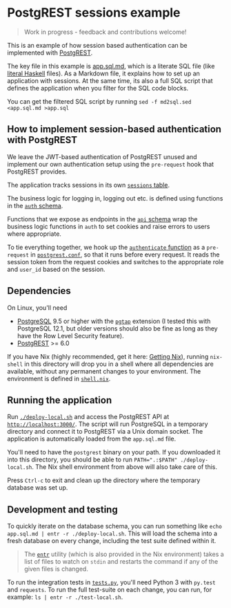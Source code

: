 
# PostgREST sessions example

> Work in progress - feedback and contributions welcome!

This is an example of how session based authentication can be implemented with
[PostgREST](https://postgrest.org/).

The key file in this example is [app.sql.md](app.sql.md), which is a literate
SQL file (like [literal Haskell](https://wiki.haskell.org/Literate_programming)
files). As a Markdown file, it explains how to set up an application with
sessions. At the same time, its also a full SQL script that defines the
application when you filter for the SQL code blocks.

You can get the filtered SQL script by running
`sed -f md2sql.sed <app.sql.md >app.sql`


## How to implement session-based authentication with PostgREST

We leave the JWT-based authentication of PostgREST unused and implement our own
authentication setup using the `pre-request` hook that PostgREST provides.

The application tracks sessions in its own [`sessions`
table](app.sql.md#sessions).

The business logic for logging in, logging out etc. is defined using functions
in the [`auth` schema](app.sql.md#login).

Functions that we expose as endpoints in the [`api`
schema](app.sql.md#login-api-endpoint) wrap the business logic functions in
`auth` to set cookies and raise errors to users where appropriate.

To tie everything together, we hook up the [`authenticate`
function](app.sql.md#authentication-hook) as a `pre-request` in
[`postgrest.conf`](postgrest.conf), so that it runs before every request. It
reads the session token from the request cookies and switches to the
appropriate role and `user_id` based on the session.


## Dependencies

On Linux, you'll need
* [PostgreSQL](https://www.postgresql.org/) 9.5 or higher with the
  [`pgtap`](https://pgtap.org/) extension (I tested this with PostgreSQL 12.1,
  but older versions should also be fine as long as they have the Row Level
  Security feature).
* [PostgREST](https://github.com/PostgREST/postgrest/releases) >= 6.0

If you have Nix (highly recommended, get it here: [Getting
Nix](https://nixos.org/nix/download.html)), running `nix-shell` in this
directory will drop you in a shell where all dependencies are available,
without any permanent changes to your environment. The environment is defined
in [`shell.nix`](shell.nix).


## Running the application

Run [`./deploy-local.sh`](deploy-local.sh) and access the PostgREST API at
[`http://localhost:3000/`](http://localhost:3000/). The script will run
PostgreSQL in a temporary directory and connect it to PostgREST via a Unix
domain socket. The application is automatically loaded from the `app.sql.md`
file.

You'll need to have the `postgrest` binary on your path. If you downloaded it
into this directory, you should be able to run `PATH=".:$PATH"
./deploy-local.sh`. The Nix shell environment from above will also take care of
this.

Press `Ctrl-c` to exit and clean up the directory where the temporary database
was set up.


## Development and testing

To quickly iterate on the database schema, you can run something like `echo
app.sql.md | entr -r ./deploy-local.sh`. This will load the schema
into a fresh database on every change, including the test suite defined
within it.

> The [`entr`](http://eradman.com/entrproject/) utility (which is also provided in
> the Nix environment) takes a list of files to watch on `stdin` and restarts
> the command if any of the given files is changed. 

To run the integration tests in [`tests.py`](tests.py), you'll need Python 3
with `py.test` and `requests`. To run the full test-suite on each change, you 
can run, for example: `ls | entr -r ./test-local.sh`.
